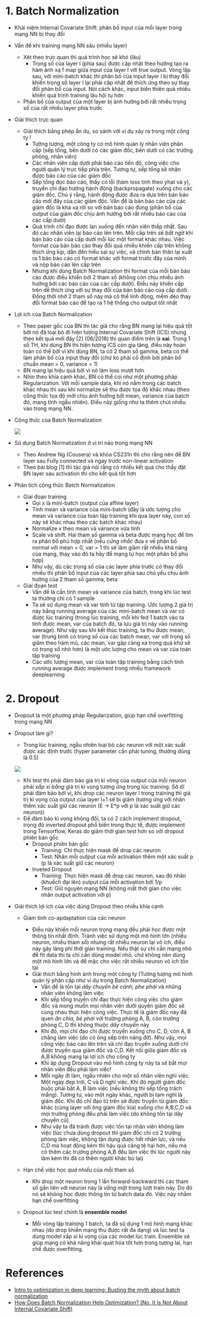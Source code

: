 # 1. Batch Normalization
* Khái niệm Internal Covariate Shift: phân bố input của mỗi layer trong mạng NN bị thay đổi

* Vấn đề khi training mạng NN sâu (nhiều layer)
	* Xét theo trực quan thì quá trình học sẽ khó (lâu)
		* Trọng số của layer l (phía sau) được cập nhật theo hướng tạo ra hàm ánh xạ f map giữa input của layer l với true output. Vòng lặp sau, với mini-batch khác thì phân bố của input layer l bị thay đổi khiến trọng số layer l lại phải cập nhật để thích ứng theo sự thay đổi phân bố của input. Nói cách khác, input biến thiên quá nhiều khiến quá trình training lâu hội tụ hơn
	* Phân bố của output của một layer bị ảnh hưởng bởi rất nhiều trọng số của rất nhiều layer phía trước

* Giải thích trực quan
	* Giải thích bằng phép ẩn dụ, so sánh với ví dụ xảy ra trong một công ty !
		* Tưởng tượng, một công ty có mô hình quản lý nhân viên phân cấp (sếp tổng, bên dưới có các giảm đốc, bên dưới có các trưởng phòng, nhân viên)
		* Các nhân viên cấp dưới phải báo cáo tiến độ, công việc cho người quản lý trực tiếp phía trên. Tương tự, sếp tổng sẽ nhận được báo cáo của các giám đốc
		* Sếp tổng đọc báo cáo, thấy có lỗi (hàm loss tính theo yhat và y), truyền chỉ đạo hướng hành động (backpropagate) xuống cho các giám đốc. Chú ý rằng, hành động được đưa ra dựa trên bản báo cáo mới đây của các giám đốc. Vấn đề là bản báo cáo của các giám đốc là khá xa rời so với bản báo cáo đúng (phân bố của output của giám đốc chịu ảnh hưởng bởi rất nhiều báo cáo của các cấp dưới)
		* Quá trình chỉ đạo được lan xuống đến nhân viên thấp nhất. Sau đó các nhân viên lại báo cáo lên trên. Mỗi cấp trên sẽ *bất ngờ* khi bản báo cáo của cấp dưới mỗi lúc một format khác nhau. Việc format của bản báo cáo thay đổi quá nhiều khiến cấp trên không thích ứng kịp, dẫn đến hiểu sai sự việc, và chính bản thân lại xuất ra 1 bản báo cáo có format khác với format trước đây của mình và nộp báo cáo lên cấp trên
		* Nhưng khi dùng Batch Normalization thì format của mỗi bản báo cáo được điều khiển bởi 2 tham số (không còn chịu nhiều ảnh hưởng bởi các báo cáo của các cấp dưới). Điều này khiến cấp trên dễ thích ứng với sự thay đổi của bản báo cáo của cấp dưới. Đồng thời nhờ 2 tham số này mà có thể linh động, mềm dẻo thay đổi format báo cáo để tạo ra 1 hệ thống cho output tốt nhất

* Lợi ích của Batch Normalization
	* Theo paper gốc của BN thì tác giả cho rằng BN mang lại hiệu quả tốt bởi nó đã loại bỏ đi hiện tượng Internal Covariate Shift (ICS) nhưng theo kết quả mới đây [2] (06/2018) thì quan điểm trên là **sai**. Trong 1 số TH, khi dùng BN thì hiện tượng ICS còn gia tăng, điều này hoàn toàn có thể bởi vì khi dùng BN, ta có 2 tham số gamma, beta có thể làm phân bố của input thay đổi (chứ ko phải cố định bởi phân bố chuẩn mean = 0, variance = 1)
	* BN mang lại hiệu quả bởi vì nó làm loss mượt hơn
	* Nhìn theo khía cạnh khác, BN có thể coi như một phương pháp Regularization. Với mỗi sample data, khi nó nằm trong các batch khác nhau thì sau khi normalize sẽ thu được tọa độ khác nhau (theo công thức tọa độ mới chịu ảnh hưởng bởi mean, variance của batch đó, mang tính ngẫu nhiên). Điều này giống như ta thêm chút nhiễu vào trong mạng NN.

* Công thức của Batch Normalization
	
	![](./Images_Readme/BatchNormalization_TrainingPhase.png)

* Sử dụng Batch Normalization ở vị trí nào trong mạng NN
	* Theo Andrew Ng (Cousera) và khóa CS231n thì cho rằng nên để BN layer sau Fully connected và ngay trước non-linear activation
	* Theo bài blog [1] thì tác giả nói rằng có nhiều kết quả cho thấy đặt BN layer sau activation thì cho kết quả tốt hơn

* Phân tích công thức Batch Normalization
	* Giai đoạn training
		* Gọi x là mini-batch (output của affine layer)
		* Tính mean và variance của mini-batch (đây là ước lượng cho mean và variance của toàn tập training khi qua layer này, con số này sẽ khác nhau theo các batch khác nhau)
		* Normalize x theo mean và variance vừa tính
		* Scale và shift. Hai tham số gamma và beta được mạng học để tìm ra phân bố phù hợp nhất (nếu *cứng nhắc* đưa x về phân bố normal với mean = 0, var = 1 thì sẽ làm giảm rất nhiều khả năng của mạng, thay vào đó ta hãy để mạng tự học một phân bố phù hợp)
		* Như vậy, dù các trọng số của các layer phía trước có thay đổi nhiều thì phân bố input của các layer phía sau chủ yếu chịu ảnh hưởng của 2 tham số gamma, beta
	* Giai đoạn test
		* Vấn đề là cần tính mean và variance của batch, trong khi lúc test ta thường chỉ có 1 sample
		* Ta sẽ sử dụng mean và var tính từ tập training. Ước lượng 2 giá trị này bằng running average của các mini-batch mean và var có được lúc training (trong lúc training, mỗi khi fed 1 batch vào ta tính được mean, var của batch đó, ta lưu giá trị này vào running average). Như vậy sau khi kết thúc training, ta thu được mean, var (trung bình có trọng số của các batch mean, var với trọng số giảm theo hàm mũ, các mean, var gặp càng xa trong quá khứ sẽ có trọng số nhỏ hơn) là một ước lượng cho mean và var của toàn tập training
		* Các ước lượng mean, var của toàn tập training bằng cách tính running average được implement trong nhiều framework deeplearning

# 2. Dropout

* Dropout là một phương pháp Regularization, giúp hạn chế overfitting trong mạng NN

* Dropout làm gì?
	* Trong lúc training, ngẫu nhiên loại bỏ các neuron với một xác suất được xác định trước (hyper parameter cần phải tuning, thường dùng là 0.5)
	
	![](./Images_Readme/Dropout.png)
	
	* Khi test thì phải đảm bảo giá trị kì vòng của output của mỗi neuron phải *xấp xỉ bằng* giá trị kì vọng tương ứng trong lúc training. Sở dĩ phải đảm bảo bởi vì, khi drop các neuron layer l trong training thì giá trị kì vọng của output của layer l+1 sẽ bị giảm (tương ứng với nhân thêm xác suất giữ các neuron (E -> E*p với p là xác suất giữ các neuron))
	* Để đảm bảo kì vọng không đổi, ta có 2 cách implement dropout, trong đó inverted dropout phổ biến trong thực tế, được implement trong Tensorflow, Keras do giảm thời gian test hơn so với dropout phiên bản gốc
		* Dropout phiên bản gốc
			* Training: Chỉ thực hiện mask để drop các neuron
			* Test: Nhân mỗi output của mỗi activation thêm một xác suất p (p là xác suất giữ các neuron)
		* Inveted Dropout
			* Training: Thực hiện mask để drop các neuron, sau đó nhân (khuếch đại lên) output của mỗi activation bởi 1/p
			* Test: Giữ nguyên mạng NN (không mất thời gian cho việc nhân output activation với p)

* Giải thích lợi ích của việc dùng Dropout theo nhiều khía cạnh
	* Giảm tính co-apdaptation của các neuron
		* Điều này khiến mỗi neuron trọng mạng đều phải học được một thông tin nhất định. Tránh việc sử dụng một mô hình lớn (nhiều neuron, nhiều tham số) nhưng rất nhiều neuron lại vô ích, điều này gây lãng phí thời gian training. Nếu thật sự chỉ cần mạng nhỏ để fit data thì ta chỉ cần dùng model nhỏ, chứ không nên dùng một mô hình lớn và để mặc cho việc rất nhiều neuron vô ích tồn tại
		* Giải thích bằng hình ảnh trong một công ty (Tưởng tượng mô hình quản lý phân cấp như ví dụ trong Batch Normalization)
			* Vấn đề là tồn tại *dây chuyền bè cánh, phe phái* và những nhân viên không làm việc
			* Khi sếp tổng truyền chỉ đạo thực hiện công việc cho giám đốc và mong muốn mọi nhân viên dưới quyền giám đốc sẽ cùng nhau thực hiện công việc. Thực tế là giám đốc này đã quen *ăn chia, bè phái* với trưởng phòng A, B, còn trưởng phòng C, D thì không thuộc *dây chuyền* này
			* Khi đó, mọi chỉ đạo chỉ được truyền xuống cho C, D, còn A, B chằng làm việc (do có ông sếp trên nâng đỡ). Như vậy, mọi công việc báo cáo lên trên và chỉ đạo truyền xuống dưới chỉ được truyền qua giám đốc và C,D. Kết nối giữa giám đốc và A,B không mang lại lợi ích cho công ty
			* Khi áp dụng Dropout vào mô hình công ty này ta sẽ bắt mọi nhân viên đều phải làm việc!
			* Mỗi ngày đi làm, ngẫu nhiên cho một số nhân viên nghỉ việc. Một ngày đẹp trời, C và D nghỉ việc. Khi đó người giám đốc buộc phải bắt A, B làm việc (nếu không thì sếp tổng trách mắng). Tương tự, vào một ngày khác, người bị tạm nghỉ là giám đốc. Khi đó chỉ đạo từ trên sẽ được truyền từ giám đốc khác (cùng layer với ông giám đốc kia) xuống cho A,B,C,D và mọi trưởng phòng đều phải làm việc (do không tồn tại dây chuyền cũ)
			* Như vậy ta đã tránh được việc tồn tại nhân viên không làm việc (lúc chưa dùng dropout thì giám đốc chỉ có 2 trưởng phòng làm việc, không tận dụng được hết nhân lực, và nếu C,D mà hoạt động kém thì hậu quả càng tệ hại hơn, nếu mà có thêm các trưởng phòng A,B đều làm việc thì lúc người này làm kém thì đã có thêm người khác bù lại) 
			
	* Hạn chế việc học *quá nhiều* của mỗi tham số
		* Khi drop một neuron trong 1 lần forward-backward thì các tham số gắn liên với neuron này là *vắng mặt* trong lượt train này. Do đó nó sẽ không học được thông tin từ batch data đó. Việc này nhằm hạn chế overfitting
	* Dropout lúc test chính là **ensemble model**
		* Mỗi vòng lặp training 1 batch, ta đã sử dụng 1 mô hình mạng khác nhau (do drop khiến mạng thu được rất đa dạng) và lúc test ta dùng model xấp xỉ kì vọng của các model lúc train. Ensemble sẽ giúp mạng có khả năng khái quát hóa tốt hơn trong tương lai, hạn chế được overfitting.


# References
* [Intro to optimization in deep learning: Busting the myth about batch normalization](https://blog.paperspace.com/busting-the-myths-about-batch-normalization/)
* [How Does Batch Normalization Help Optimization? (No, It Is Not About Internal Covariate Shift)](https://arxiv.org/pdf/1805.11604.pdf) 